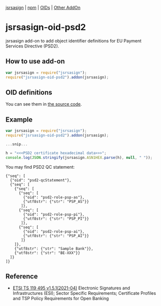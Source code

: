 [jsrsasign](https://github.com/kjur/jsrsasign/) | [npm](https://www.npmjs.com/package/jsrsasign-oid-psd2) | [OIDs](https://github.com/kjur/jsrsasign-oid-psd2/blob/main/lib/index.js) | [Other AddOn](https://github.com/kjur/jsrsasign/wiki/jsrsasign-Add-On)

# jsrsasign-oid-psd2
jsrsasign add-on to add object identifier definitions for EU Payment Services Directive (PSD2).

## How to use add-on
```JavaScript
var jsrsasign = require("jsrsasign");
require("jsrsasign-oid-psd2").addon(jsrsasign);
```

## OID definitions
You can see them in [the source code](https://github.com/kjur/jsrsasign-oid-psd2/blob/main/lib/index.js).

## Example
```JavaScript
var jsrsasign = require("jsrsasign");
require("jsrsasign-oid-psd2").addon(jsrsasign);

...snip...

h = "<<<PSD2 certificate hexadecimal data>>>";
console.log(JSON.stringify(jsrsasign.ASN1HEX.parse(h), null, " "));
```

You may find PSD2 QC statement:

```
{"seq": [
  {"oid": "psd2-qcStatement"},
  {"seq": [
    {"seq": [
      {"seq": [
        {"oid": "psd2-role-psp-as"},
        {"utf8str": {"str": "PSP_AS"}}
       ]},
      {"seq": [
        {"oid": "psd2-role-psp-pi"},
        {"utf8str": {"str": "PSP_PI"}}
       ]},
      {"seq": [
        {"oid": "psd2-role-psp-ai"},
        {"utf8str": {"str": "PSP_AI"}}
       ]}
    ]},
    {"utf8str": {"str": "Sample Bank"}},
    {"utf8str": {"str": "BE-XXX"}}
  ]}
]}
```

## Reference
- [ETSI TS 119 495 v1.5.1(2021-04)](https://www.etsi.org/deliver/etsi_ts/119400_119499/119495/01.05.01_60/ts_119495v010501p.pdf) Electronic Signatures and Infrastructures (ESI); Sector Specific Requirements; Certificate Profiles and TSP Policy Requirements for Open Banking 

